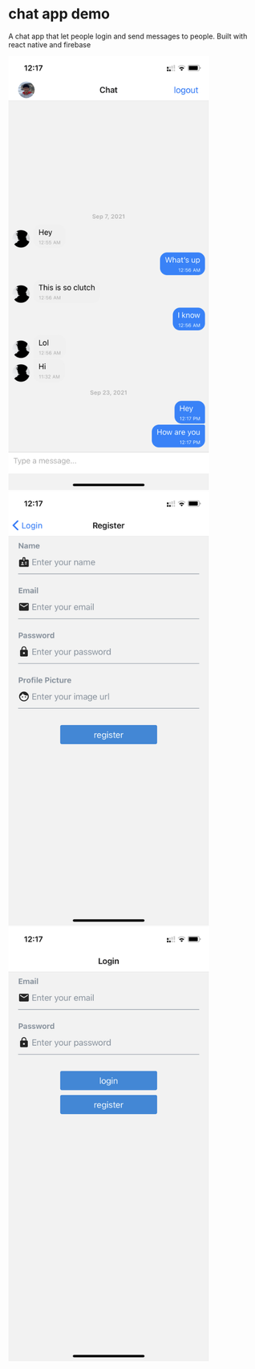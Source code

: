 # chat app demo

A chat app that let people login and send messages to people. Built with react native and firebase

<img src="./screenshots/chat.PNG" width="400">

<img src="./screenshots/register.PNG" width="400">

<img src="./screenshots/login.PNG" width="400">

